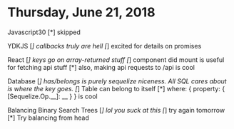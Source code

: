 # Thursday, June 21, 2018

Javascript30
    [*] skipped

YDKJS
    [*] callbacks truly are hell
    [*] excited for details on promises

React
    [*] keys go on array-returned stuff
    [*] component did mount is useful for fetching api stuff
    [*] also, making api requests to /api is cool

Database
    [*] has/belongs is purely sequelize niceness. All SQL cares about is where the key goes.
    [*] Table can belong to itself
    [*] where: { property: { [Sequelize.Op.__]: __ } } is cool

Balancing Binary Search Trees
    [*] lol you suck at this
    [*] try again tomorrow
    [*] Try balancing from head

